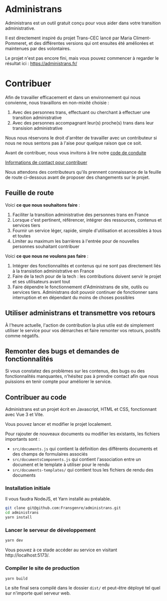 # Administrans

Administrans est un outil gratuit conçu pour vous aider dans votre transition administrative.

Il est directement inspiré du projet Trans-CEC lancé par Maria Climent-Pommeret,
et des différentes versions qui ont ensuites été améliorées et maintenues par des volontaires.

Le projet n'est pas encore fini, mais vous pouvez commencer à regarder le résultat ici :
https://administrans.fr/

# Contribuer

Afin de travailler efficacement et dans un environnement qui nous convienne, nous travaillons en non-mixité choisie : 

1. Avec des personnes trans, effectuant ou cherchant à effectuer une transition administrative
2. Avec des personnes accompagnant leur(s) proche(s) trans dans leur transision administrative

Nous nous réservons le droit d'arrêter de travailler avec un contributeur si nous ne nous sentons pas à l'aise pour quelque raison que ce soit.

Avant de contribuer, nous vous invitons à lire notre [code de conduite](/CODE_OF_CONDUCT.md)

[Informations de contact pour contribuer](https://administrans.fr/#/a-propos#contact)

Nous attendons des contributeurs qu'ils prennent connaissance de la feuille de route ci-dessous avant de proposer des changements sur le projet.

## Feuille de route

Voici **ce que nous souhaitons faire** :

1. Faciliter la transition administrative des personnes trans en France
2. Lorsque c'est pertinent, référencer, intégrer des ressources, contenus et services tiers
3. Fournir un service léger, rapide, simple d'utilisation et accessibles à tous et toutes
4. Limiter au maximum les barrières à l'entrée pour de nouvelles personnes souhaitant contribuer

Voici **ce que nous ne voulons pas faire** :

1. Intégrer des fonctionnalités et contenus qui ne sont pas directement liés à la transistion administrative en France
2. Faire de la tech pour de la tech : les contributions doivent servir le projet et ses utilisateurs avant tout
3. Faire dépendre le fonctionnement d'Administrans de site, outils ou services tiers. Administrans doit pouvoir continuer de fonctionner sans interruption et en dépendant du moins de choses possibles

## Utiliser administrans et transmettre vos retours

À l'heure actuelle, l'action de contribution la plus utile est de simplement utiliser le service
pour vos démarches et faire remonter vos retours, positifs comme négatifs.

## Remonter des bugs et demandes de fonctionnalités

Si vous constatez des problèmes sur les contenus, des bugs ou des fonctionnalités manquantes, n'hésitez pas à prendre contact afin que nous puissions en tenir compte pour améliorer le service.

## Contribuer au code

Administrans est un projet écrit en Javascript, HTML et CSS, fonctionnant avec Vue 3 et Vite.

Vous pouvez lancer et modifier le projet localement.

Pour rajouter de nouveaux documents ou modifier les existants, les fichiers importants sont :

- `src/documents.js` qui contient la définition des différents documents et des champs de formulaires associés
- `src/documentsComponents.js` qui contient l'association entre un document et le template à utiliser pour le rendu
- `src/documents-templates/` qui contient tous les fichiers de rendu des documents

### Installation initiale

Il vous faudra NodeJS, et Yarn installé au préalable.

```sh
git clone git@github.com:Fransgenre/administrans.git
cd administrans
yarn install
```

### Lancer le serveur de développement

```sh
yarn dev
```

Vous pouvez à ce stade accéder au service en visitant http://localhost:5173/.

### Compiler le site de production

```sh
yarn build
```

Le site final sera compilé dans le dossier `dist/` et peut-être déployé tel quel sur n'importe quel serveur web.
